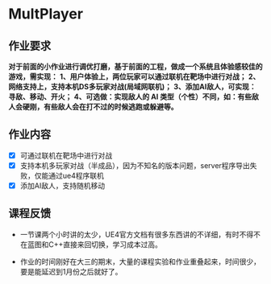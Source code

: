 # MultPlayer

## 作业要求

**对于前面的小作业进行调优打磨，基于前面的工程，做成一个系统且体验感较佳的游戏，需实现：**
**1、用户体验上，两位玩家可以通过联机在靶场中进行对战；**
**2、网络支持上，支持本机DS多玩家对战(局域网联机)；**
**3、添加AI敌人，可实现：寻敌、移动、开火；**
**4、可选做：实现敌人的 AI 类型（个性）不同，如：有些敌人会硬刚，有些敌人会在打不过的时候逃跑或躲避等。**

## 作业内容

-   [x] 可通过联机在靶场中进行对战
-   [x] 支持本机多玩家对战（半成品），因为不知名的版本问题，server程序导出失败，仅能通过ue4程序联机
-   [x] 添加AI敌人，支持随机移动

## 课程反馈

-   一节课两个小时讲的太少，UE4官方文档有很多东西讲的不详细，有时不得不在蓝图和C++直接来回切换，学习成本过高。

-   作业的时间刚好在大三的期末，大量的课程实验和作业重叠起来，时间很少，要是能延迟到1月份之后就好了。







